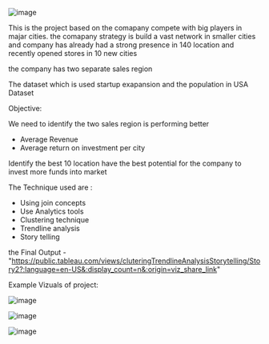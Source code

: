 ![image](https://github.com/vijayasaravana/Company-performce-dashboard/assets/107205525/8decdd9b-3d73-46d3-9264-38567e110b87)


This is the project based on the comapany compete with big players in majar cities. the comapany strategy is build a vast network in smaller cities and company has already had a strong presence in 140 location and recently opened stores in 10 new cities

the company has two separate sales region



The dataset which is used startup exapansion and the population in USA Dataset





Objective:

We need to identify the two sales region is performing better

- Average Revenue
- Average return on investment per city 


Identify the best 10 location have the best potential for the company to invest more funds into market




The Technique used are :

   - Using join concepts
   - Use Analytics tools 
   - Clustering technique
   - Trendline analysis
   - Story telling




the Final Output - "https://public.tableau.com/views/cluteringTrendlineAnalysisStorytelling/Story2?:language=en-US&:display_count=n&:origin=viz_share_link"

Example Vizuals of project:

 ![image](https://github.com/vijayasaravana/Company-performce-dashboard/assets/107205525/441fc80e-9272-409a-a040-8c0dd17a7272)




![image](https://github.com/vijayasaravana/Company-performce-dashboard/assets/107205525/93a43b35-b805-4511-80e7-010516dbd610)




![image](https://github.com/vijayasaravana/Company-performce-dashboard/assets/107205525/4554a16e-5a22-4831-bbe6-d806346a2022)
